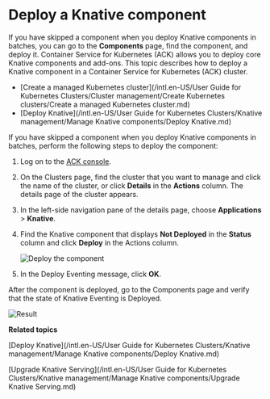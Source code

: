 # Deploy a Knative component

If you have skipped a component when you deploy Knative components in batches, you can go to the **Components** page, find the component, and deploy it. Container Service for Kubernetes \(ACK\) allows you to deploy core Knative components and add-ons. This topic describes how to deploy a Knative component in a Container Service for Kubernetes \(ACK\) cluster.

-   [Create a managed Kubernetes cluster](/intl.en-US/User Guide for Kubernetes Clusters/Cluster management/Create Kubernetes clusters/Create a managed Kubernetes cluster.md)
-   [Deploy Knative](/intl.en-US/User Guide for Kubernetes Clusters/Knative management/Manage Knative components/Deploy Knative.md)

If you have skipped a component when you deploy Knative components in batches, perform the following steps to deploy the component:

1.  Log on to the [ACK console](https://cs.console.aliyun.com).

2.  On the Clusters page, find the cluster that you want to manage and click the name of the cluster, or click **Details** in the **Actions** column. The details page of the cluster appears.

3.  In the left-side navigation pane of the details page, choose **Applications** \> **Knative**.

4.  Find the Knative component that displays **Not Deployed** in the **Status** column and click **Deploy** in the Actions column.

    ![Deploy the component](https://static-aliyun-doc.oss-accelerate.aliyuncs.com/assets/img/en-US/9955359951/p48920.png)

5.  In the Deploy Eventing message, click **OK**.


After the component is deployed, go to the Components page and verify that the state of Knative Eventing is Deployed.

![Result](https://static-aliyun-doc.oss-accelerate.aliyuncs.com/assets/img/en-US/9955359951/p48922.png)

**Related topics**  


[Deploy Knative](/intl.en-US/User Guide for Kubernetes Clusters/Knative management/Manage Knative components/Deploy Knative.md)

[Upgrade Knative Serving](/intl.en-US/User Guide for Kubernetes Clusters/Knative management/Manage Knative components/Upgrade Knative Serving.md)


